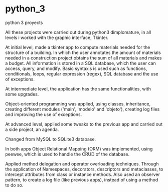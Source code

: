 # python_3
python 3 proyects

  All these projects were carried out during python3 dimplomature, in all levels i worked with the graphic interface, Tkinter.

  At initial level, made a tkinter app to compute materials needed for the structure of a building. In which the user annotates the amount of materials needed in a construction project obtains the sum of all materials and makes a budget. All information is stored in a SQL database, which the user can access, query, and modify.
  Basic syntaxis is used such as functions, conditionals, loops, regular expression (regex), SQL database and the use of exceptions.

  At intermediate level, the application has the same functionalities, with some upgrades.
  
  Object-oriented programming was applied, using classes, inheritance, creating different modules ('main', 'modelo' and 'objeto'), creating log files and improving the use of exceptions.

  At advanced level, applied some tweaks to the previous app and carried out a side project, an agenda.

  Changed from MySQL to SQLite3 database.

  In both apps Object Relational Mapping (ORM) was implemented, using peewee, which is used to handle the CRUD of the database.

  Applied method delegation and operator overloading techniques. Through the application of Namespaces, decorators, descriptors and metaclasses, to intercept attributes from class or instance methods.
  Also used an observer pattern, to create a log file (like previous apps), instead of using a method to do so.

